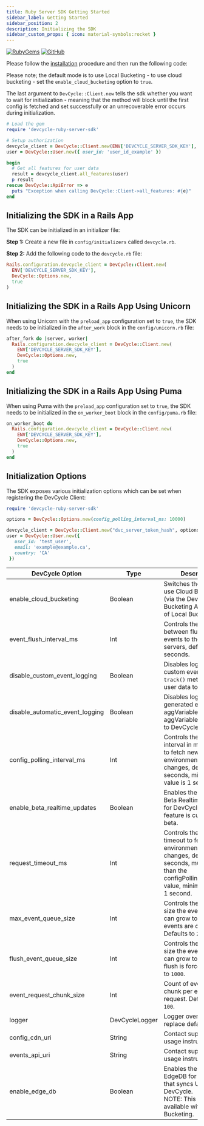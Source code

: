 ```yaml
---
title: Ruby Server SDK Getting Started
sidebar_label: Getting Started
sidebar_position: 2
description: Initializing the SDK
sidebar_custom_props: { icon: material-symbols:rocket }
---
```


[![RubyGems](https://badgen.net/rubygems/v/devcycle-ruby-server-sdk/latest)](https://rubygems.org/gems/devcycle-ruby-server-sdk)
[![GitHub](https://img.shields.io/github/stars/devcyclehq/ruby-server-sdk.svg?style=social&label=Star&maxAge=2592000)](https://github.com/DevCycleHQ/ruby-server-sdk)

Please follow the [installation](/sdk/server-side-sdks/ruby/ruby-install) procedure and then run the following code:

Please note; the default mode is to use Local Bucketing - to use cloud bucketing - set the `enable_cloud_bucketing` option to `true`.

The last argument to `DevCycle::Client.new` tells the sdk whether you want to wait for initialization - meaning that the method will block
until the first config is fetched and set successfully or an unrecoverable error occurs during initialization.

[//]: # (wizard-initialize-start)

```ruby
# Load the gem
require 'devcycle-ruby-server-sdk'

# Setup authorization
devcycle_client = DevCycle::Client.new(ENV['DEVCYCLE_SERVER_SDK_KEY'], DevCycle::Options.new, true)
user = DevCycle::User.new({ user_id: 'user_id_example' })

begin
  # Get all features for user data
  result = devcycle_client.all_features(user)
  p result
rescue DevCycle::ApiError => e
  puts "Exception when calling DevCycle::Client->all_features: #{e}"
end

```
[//]: # (wizard-initialize-end)

## Initializing the SDK in a Rails App

The SDK can be initialized in an initializer file:

**Step 1:** Create a new file in `config/initializers` called `devcycle.rb`.

**Step 2:** Add the following code to the `devcycle.rb` file:

```ruby
Rails.configuration.devcycle_client = DevCycle::Client.new(
  ENV['DEVCYCLE_SERVER_SDK_KEY'],
  DevCycle::Options.new,
  true
)
```

## Initializing the SDK in a Rails App Using Unicorn

When using Unicorn with the `preload_app` configuration set to `true`, the SDK needs to be initialized in the `after_work` block in the `config/unicorn.rb` file:

```ruby
after_fork do |server, worker|
  Rails.configuration.devcycle_client = DevCycle::Client.new(
    ENV['DEVCYCLE_SERVER_SDK_KEY'],
    DevCycle::Options.new,
    true
  )
end
```

## Initializing the SDK in a Rails App Using Puma

When using Puma with the `preload_app` configuration set to `true`, the SDK needs to be initialized in the `on_worker_boot` block in the `config/puma.rb` file:

```ruby
on_worker_boot do
  Rails.configuration.devcycle_client = DevCycle::Client.new(
    ENV['DEVCYCLE_SERVER_SDK_KEY'],
    DevCycle::Options.new,
    true
  )
end
```

## Initialization Options

The SDK exposes various initialization options which can be set when registering the DevCycle Client:

```ruby
require 'devcycle-ruby-server-sdk'

options = DevCycle::Options.new(config_polling_interval_ms: 10000)

devcycle_client = DevCycle::Client.new("dvc_server_token_hash", options, true)
user = DevCycle::User.new({
   user_id: 'test_user',
   email: 'example@example.ca',
   country: 'CA'
 })
```

| DevCycle Option              | Type           | Description                                                                                                                                                                  |
|------------------------------|----------------|------------------------------------------------------------------------------------------------------------------------------------------------------------------------------|
| enable_cloud_bucketing         | Boolean        | Switches the SDK to use Cloud Bucketing (via the DevCycle Bucketing API) instead of Local Bucketing.                                                                         |
| event_flush_interval_ms         | Int         | Controls the interval between flushing events to the DevCycle servers, defaults to 30 seconds.                                                                               |
| disable_custom_event_logging    | Boolean        | Disables logging of custom events, from `track()` method, and user data to DevCycle.                                                                                         |
| disable_automatic_event_logging | Boolean        | Disables logging of sdk generated events (e.g. aggVariableEvaluated, aggVariableDefaulted) to DevCycle.                                                                      |
| config_polling_interval_ms      | Int         | Controls the polling interval in milliseconds to fetch new environment config changes, defaults to 10 seconds, minimum value is 1 second.                                    |
| enable_beta_realtime_updates    | Boolean        | Enables the usage of Beta Realtime Updates for DevCycle. This feature is currently in beta.                                                                                  |
| request_timeout_ms       | Int         | Controls the request timeout to fetch new environment config changes, defaults to 5 seconds, must be less than the configPollingIntervalMS value, minimum value is 1 second. |
| max_event_queue_size            | Int         | Controls the maximum size the event queue can grow to until events are dropped. Defaults to `2000`.                                                                          |
| flush_event_queue_size          | Int         | Controls the maximum size the event queue can grow to until a flush is forced. Defaults to `1000`.                                                                           |
| event_request_chunk_size          | Int         | Count of events to chunk per event upload request. Defaults to `100`.                                                                           |
| logger                       | DevCycleLogger | Logger override to replace default logger                                                                                                                                    |
| config_cdn_uri                  | String         | Contact support for usage instructions.                                                                                       |
| events_api_uri                  | String         | Contact support for usage instructions.                                                                                       |
| enable_edge_db                 | Boolean        | Enables the usage of EdgeDB for DevCycle that syncs User Data to DevCycle. <br />NOTE: This is only available with Cloud Bucketing.                                          |









